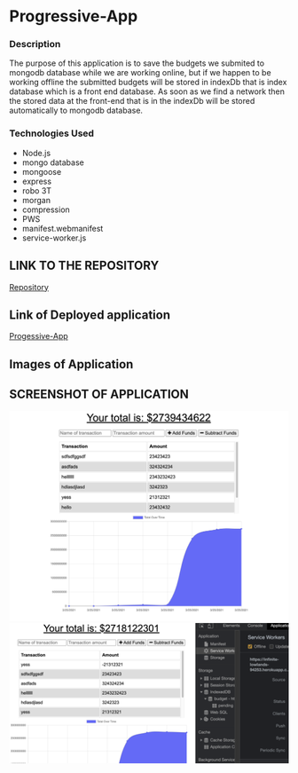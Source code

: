 # Progressive-App

### Description
  The purpose of this application is to save the budgets we submited to mongodb database while we are working online, but if we happen to be working offline the submitted budgets will be stored in indexDb that is index database which is a front end database. As soon as we find a network then the stored data at the front-end that is in the indexDb will be stored automatically to mongodb database.



### Technologies Used

- Node.js
- mongo database
- mongoose
- express
- robo 3T
- morgan
- compression
- PWS
 - manifest.webmanifest
 - service-worker.js


## LINK TO THE REPOSITORY

[Repository](https://github.com/elhiloyasin/progressive-app)

## Link of Deployed application

[Progessive-App](https://infinite-lowlands-94253.herokuapp.com/)

## Images of Application


## SCREENSHOT OF APPLICATION

![screenshotone](images/screenshotone.png)
![Workout-Dashboard](images/screenshotwo.png)




